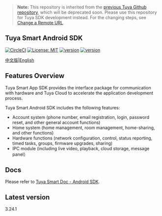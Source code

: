 > **Note:** This repository is inherited from the [previous Tuya Github repository](https://github.com/TuyaInc/tuyasmart_home_android_sdk), which will be deprecated soon. Please use this repository for Tuya SDK development instead. For the changing steps, see [Change a Remote URL]( https://docs.github.com/en/free-pro-team@latest/github/using-git/changing-a-remotes-url).

## Tuya Smart Android SDK

[![CircleCI](https://circleci.com/gh/TuyaInc/tuyasmart_home_android_sdk/tree/master.svg?style=svg)](https://circleci.com/gh/TuyaInc/tuyasmart_home_android_sdk/tree/master)  [![License: MIT](https://img.shields.io/badge/License-MIT-yellow.svg)](https://opensource.org/licenses/MIT) [![version](https://img.shields.io/badge/release-3.24.0-brightgreen)](https://developer.tuya.com/en/docs/app-development/android-app-sdk/change-log/changelog?id=Ka6o3br3pb4fo) [![version](https://img.shields.io/badge/docs-brightgreen)](https://developer.tuya.com/en/docs/app-development/android-app-sdk/featureoverview?id=Ka69nt97vtsfu)


[中文版](README-zh.md)|[English](README.md)

## Features Overview

Tuya Smart App SDK provides the interface package for communication with hardware and Tuya Cloud to accelerate the application development process.

Tuya Smart Android SDK includes the following features:

- Account system (phone number, email registration, login, password reset, and other general account functions)
- Home system (home management, room management, home-sharing, and other functions)
- Hardware functions (network configuration, control, status reporting, timed tasks, groups, firmware upgrades, sharing)
- IPC module (including live video, playback, cloud storage, message panel）

## Docs

Please refer to [Tuya Smart Doc - Android SDK](https://developer.tuya.com/en/docs/app-development/android-app-sdk/featureoverview?id=Ka69nt97vtsfu).

## Latest version

3.24.1



